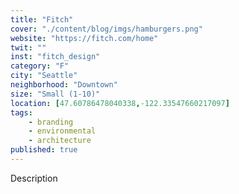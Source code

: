 ```yaml
---
title: "Fitch"
cover: "./content/blog/imgs/hamburgers.png"
website: "https://fitch.com/home"
twit: ""
inst: "fitch_design"
category: "F"
city: "Seattle"
neighborhood: "Downtown"
size: "Small (1-10)"
location: [47.60786478040338,-122.33547660217097]
tags:
    - branding
    - environmental
    - architecture
published: true
---
```


Description
